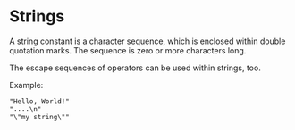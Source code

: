 # Strings

A string constant is a character sequence, which is enclosed within double
quotation marks. The sequence is zero or more characters long.

The escape sequences of operators can be used within strings, too.

Example:

```
"Hello, World!"
"....\n"
"\"my string\""
```
